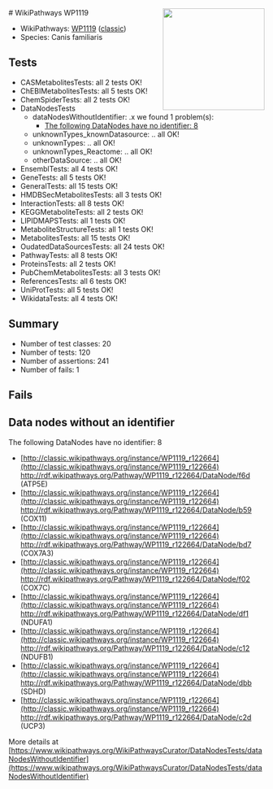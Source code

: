 <img style="float: right; width: 200px" src="https://upload.wikimedia.org/wikipedia/commons/thumb/8/83/Wplogo_with_text_500.png/640px-Wplogo_with_text_500.png" />
# WikiPathways WP1119

* WikiPathways: [WP1119](https://wikipathways.org/pathways/WP1119) ([classic](https://classic.wikipathways.org/instance/WP1119))
* Species: Canis familiaris
## Tests
* CASMetabolitesTests: all 2 tests OK!
* ChEBIMetabolitesTests: all 5 tests OK!
* ChemSpiderTests: all 2 tests OK!
* DataNodesTests
    * dataNodesWithoutIdentifier: .x we found 1 problem(s):
        * [The following DataNodes have no identifier: 8](#d2d32fa7)
    * unknownTypes_knownDatasource: .. all OK!
    * unknownTypes: .. all OK!
    * unknownTypes_Reactome: .. all OK!
    * otherDataSource: .. all OK!
* EnsemblTests: all 4 tests OK!
* GeneTests: all 5 tests OK!
* GeneralTests: all 15 tests OK!
* HMDBSecMetabolitesTests: all 3 tests OK!
* InteractionTests: all 8 tests OK!
* KEGGMetaboliteTests: all 2 tests OK!
* LIPIDMAPSTests: all 1 tests OK!
* MetaboliteStructureTests: all 1 tests OK!
* MetabolitesTests: all 15 tests OK!
* OudatedDataSourcesTests: all 24 tests OK!
* PathwayTests: all 8 tests OK!
* ProteinsTests: all 2 tests OK!
* PubChemMetabolitesTests: all 3 tests OK!
* ReferencesTests: all 6 tests OK!
* UniProtTests: all 5 tests OK!
* WikidataTests: all 4 tests OK!


## Summary

* Number of test classes: 20
* Number of tests: 120
* Number of assertions: 241
* Number of fails: 1

## Fails

<a name="d2d32fa7" />

## Data nodes without an identifier

The following DataNodes have no identifier: 8

* [http://classic.wikipathways.org/instance/WP1119_r122664](http://classic.wikipathways.org/instance/WP1119_r122664) http://rdf.wikipathways.org/Pathway/WP1119_r122664/DataNode/f6d (ATP5E)
* [http://classic.wikipathways.org/instance/WP1119_r122664](http://classic.wikipathways.org/instance/WP1119_r122664) http://rdf.wikipathways.org/Pathway/WP1119_r122664/DataNode/b59 (COX11)
* [http://classic.wikipathways.org/instance/WP1119_r122664](http://classic.wikipathways.org/instance/WP1119_r122664) http://rdf.wikipathways.org/Pathway/WP1119_r122664/DataNode/bd7 (COX7A3)
* [http://classic.wikipathways.org/instance/WP1119_r122664](http://classic.wikipathways.org/instance/WP1119_r122664) http://rdf.wikipathways.org/Pathway/WP1119_r122664/DataNode/f02 (COX7C)
* [http://classic.wikipathways.org/instance/WP1119_r122664](http://classic.wikipathways.org/instance/WP1119_r122664) http://rdf.wikipathways.org/Pathway/WP1119_r122664/DataNode/df1 (NDUFA1)
* [http://classic.wikipathways.org/instance/WP1119_r122664](http://classic.wikipathways.org/instance/WP1119_r122664) http://rdf.wikipathways.org/Pathway/WP1119_r122664/DataNode/c12 (NDUFB1)
* [http://classic.wikipathways.org/instance/WP1119_r122664](http://classic.wikipathways.org/instance/WP1119_r122664) http://rdf.wikipathways.org/Pathway/WP1119_r122664/DataNode/dbb (SDHD)
* [http://classic.wikipathways.org/instance/WP1119_r122664](http://classic.wikipathways.org/instance/WP1119_r122664) http://rdf.wikipathways.org/Pathway/WP1119_r122664/DataNode/c2d (UCP3)


More details at [https://www.wikipathways.org/WikiPathwaysCurator/DataNodesTests/dataNodesWithoutIdentifier](https://www.wikipathways.org/WikiPathwaysCurator/DataNodesTests/dataNodesWithoutIdentifier)


